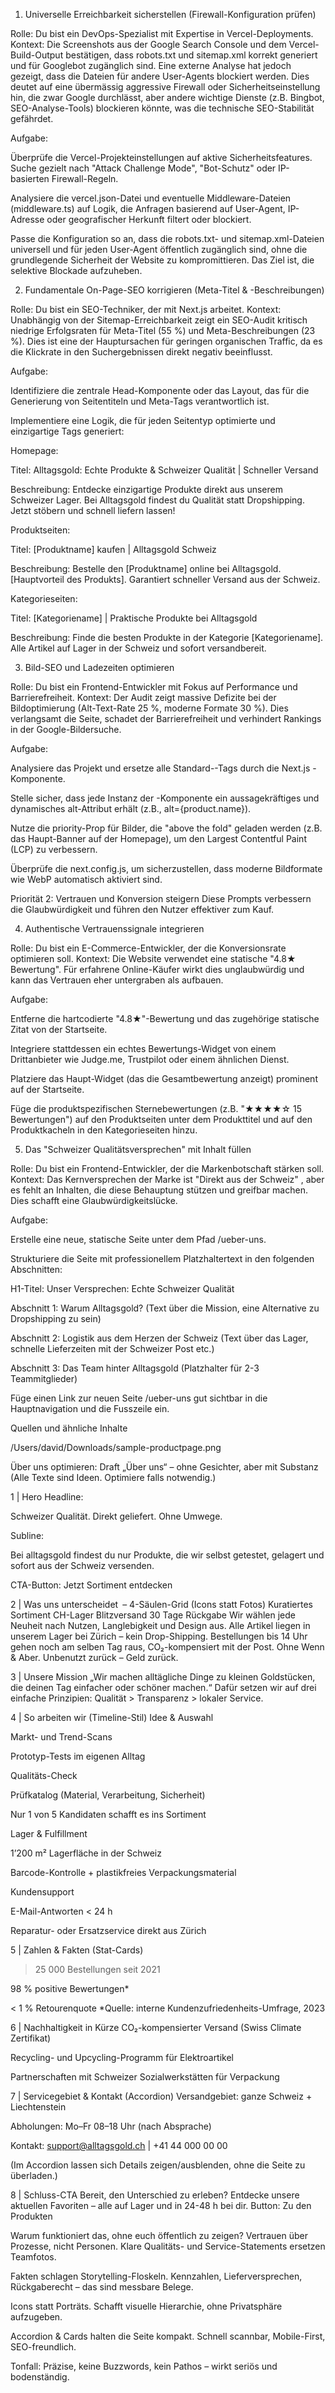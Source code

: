 1. Universelle Erreichbarkeit sicherstellen (Firewall-Konfiguration prüfen)

Rolle: Du bist ein DevOps-Spezialist mit Expertise in Vercel-Deployments.
Kontext: Die Screenshots aus der Google Search Console und dem Vercel-Build-Output bestätigen, dass robots.txt und sitemap.xml korrekt generiert und für Googlebot zugänglich sind. Eine externe Analyse hat jedoch gezeigt, dass die Dateien für andere User-Agents blockiert werden. Dies deutet auf eine übermässig aggressive Firewall oder Sicherheitseinstellung hin, die zwar Google durchlässt, aber andere wichtige Dienste (z.B. Bingbot, SEO-Analyse-Tools) blockieren könnte, was die technische SEO-Stabilität gefährdet.   


Aufgabe:

Überprüfe die Vercel-Projekteinstellungen auf aktive Sicherheitsfeatures. Suche gezielt nach "Attack Challenge Mode", "Bot-Schutz" oder IP-basierten Firewall-Regeln.

Analysiere die vercel.json-Datei und eventuelle Middleware-Dateien (middleware.ts) auf Logik, die Anfragen basierend auf User-Agent, IP-Adresse oder geografischer Herkunft filtert oder blockiert.

Passe die Konfiguration so an, dass die robots.txt- und sitemap.xml-Dateien universell und für jeden User-Agent öffentlich zugänglich sind, ohne die grundlegende Sicherheit der Website zu kompromittieren. Das Ziel ist, die selektive Blockade aufzuheben.

2. Fundamentale On-Page-SEO korrigieren (Meta-Titel & -Beschreibungen)

Rolle: Du bist ein SEO-Techniker, der mit Next.js arbeitet.
Kontext: Unabhängig von der Sitemap-Erreichbarkeit zeigt ein SEO-Audit  kritisch niedrige Erfolgsraten für Meta-Titel (55 %) und Meta-Beschreibungen (23 %). Dies ist eine der Hauptursachen für geringen organischen Traffic, da es die Klickrate in den Suchergebnissen direkt negativ beeinflusst.   


Aufgabe:

Identifiziere die zentrale Head-Komponente oder das Layout, das für die Generierung von Seitentiteln und Meta-Tags verantwortlich ist.

Implementiere eine Logik, die für jeden Seitentyp optimierte und einzigartige Tags generiert:

Homepage:

Titel: Alltagsgold: Echte Produkte & Schweizer Qualität | Schneller Versand

Beschreibung: Entdecke einzigartige Produkte direkt aus unserem Schweizer Lager. Bei Alltagsgold findest du Qualität statt Dropshipping. Jetzt stöbern und schnell liefern lassen!

Produktseiten:

Titel: [Produktname] kaufen | Alltagsgold Schweiz

Beschreibung: Bestelle den [Produktname] online bei Alltagsgold. [Hauptvorteil des Produkts]. Garantiert schneller Versand aus der Schweiz.

Kategorieseiten:

Titel: [Kategoriename] | Praktische Produkte bei Alltagsgold

Beschreibung: Finde die besten Produkte in der Kategorie [Kategoriename]. Alle Artikel auf Lager in der Schweiz und sofort versandbereit.

3. Bild-SEO und Ladezeiten optimieren

Rolle: Du bist ein Frontend-Entwickler mit Fokus auf Performance und Barrierefreiheit.
Kontext: Der Audit  zeigt massive Defizite bei der Bildoptimierung (Alt-Text-Rate 25 %, moderne Formate 30 %). Dies verlangsamt die Seite, schadet der Barrierefreiheit und verhindert Rankings in der Google-Bildersuche.   


Aufgabe:

Analysiere das Projekt und ersetze alle Standard-<img>-Tags durch die Next.js <Image>-Komponente.

Stelle sicher, dass jede Instanz der <Image>-Komponente ein aussagekräftiges und dynamisches alt-Attribut erhält (z.B., alt={product.name}).

Nutze die priority-Prop für Bilder, die "above the fold" geladen werden (z.B. das Haupt-Banner auf der Homepage), um den Largest Contentful Paint (LCP) zu verbessern.

Überprüfe die next.config.js, um sicherzustellen, dass moderne Bildformate wie WebP automatisch aktiviert sind.

Priorität 2: Vertrauen und Konversion steigern
Diese Prompts verbessern die Glaubwürdigkeit und führen den Nutzer effektiver zum Kauf.

4. Authentische Vertrauenssignale integrieren

Rolle: Du bist ein E-Commerce-Entwickler, der die Konversionsrate optimieren soll.
Kontext: Die Website verwendet eine statische "4.8★ Bewertung". Für erfahrene Online-Käufer wirkt dies unglaubwürdig und kann das Vertrauen eher untergraben als aufbauen.   


Aufgabe:

Entferne die hartcodierte "4.8★"-Bewertung und das zugehörige statische Zitat von der Startseite.

Integriere stattdessen ein echtes Bewertungs-Widget von einem Drittanbieter wie Judge.me, Trustpilot oder einem ähnlichen Dienst.

Platziere das Haupt-Widget (das die Gesamtbewertung anzeigt) prominent auf der Startseite.

Füge die produktspezifischen Sternebewertungen (z.B. "★★★★☆ 15 Bewertungen") auf den Produktseiten unter dem Produkttitel und auf den Produktkacheln in den Kategorieseiten hinzu.

5. Das "Schweizer Qualitätsversprechen" mit Inhalt füllen

Rolle: Du bist ein Frontend-Entwickler, der die Markenbotschaft stärken soll.
Kontext: Das Kernversprechen der Marke ist "Direkt aus der Schweiz" , aber es fehlt an Inhalten, die diese Behauptung stützen und greifbar machen. Dies schafft eine Glaubwürdigkeitslücke.   


Aufgabe:

Erstelle eine neue, statische Seite unter dem Pfad /ueber-uns.

Strukturiere die Seite mit professionellem Platzhaltertext in den folgenden Abschnitten:

H1-Titel: Unser Versprechen: Echte Schweizer Qualität

Abschnitt 1: Warum Alltagsgold? (Text über die Mission, eine Alternative zu Dropshipping zu sein)

Abschnitt 2: Logistik aus dem Herzen der Schweiz (Text über das Lager, schnelle Lieferzeiten mit der Schweizer Post etc.)

Abschnitt 3: Das Team hinter Alltagsgold (Platzhalter für 2-3 Teammitglieder)

Füge einen Link zur neuen Seite /ueber-uns gut sichtbar in die Hauptnavigation und die Fusszeile ein.


Quellen und ähnliche Inhalte


/Users/david/Downloads/sample-productpage.png

Über uns optimieren:
Draft „Über uns“ – ohne Gesichter, aber mit Substanz
(Alle Texte sind Ideen. Optimiere falls notwendig.)

1 | Hero
Headline:

Schweizer Qualität. Direkt geliefert. Ohne Umwege.

Subline:

Bei alltagsgold findest du nur Produkte, die wir selbst getestet, gelagert und sofort aus der Schweiz versenden.

CTA-Button: Jetzt Sortiment entdecken

2 | Was uns unterscheidet – 4-Säulen-Grid (Icons statt Fotos)
Kuratiertes Sortiment	CH-Lager	Blitzversand	30 Tage Rückgabe
Wir wählen jede Neuheit nach Nutzen, Langlebigkeit und Design aus.	Alle Artikel liegen in unserem Lager bei Zürich – kein Drop-Shipping.	Bestellungen bis 14 Uhr gehen noch am selben Tag raus, CO₂-kompensiert mit der Post.	Ohne Wenn & Aber. Unbenutzt zurück – Geld zurück.

3 | Unsere Mission
„Wir machen alltägliche Dinge zu kleinen Goldstücken, die deinen Tag einfacher oder schöner machen.“
Dafür setzen wir auf drei einfache Prinzipien: Qualität > Transparenz > lokaler Service.

4 | So arbeiten wir (Timeline-Stil)
Idee & Auswahl

Markt- und Trend-Scans

Prototyp-Tests im eigenen Alltag

Qualitäts-Check

Prüfkatalog (Material, Verarbeitung, Sicherheit)

Nur 1 von 5 Kandidaten schafft es ins Sortiment

Lager & Fulfillment

1’200 m² Lagerfläche in der Schweiz

Barcode-Kontrolle + plastikfreies Verpackungsmaterial

Kundensupport

E-Mail-Antworten < 24 h

Reparatur- oder Ersatzservice direkt aus Zürich

5 | Zahlen & Fakten (Stat-Cards)
> 25 000 Bestellungen seit 2021

98 % positive Bewertungen*

< 1 % Retourenquote
*Quelle: interne Kundenzufriedenheits-Umfrage, 2023

6 | Nachhaltigkeit in Kürze
CO₂-kompensierter Versand (Swiss Climate Zertifikat)

Recycling- und Upcycling-Programm für Elektroartikel

Partnerschaften mit Schweizer Sozialwerkstätten für Verpackung

7 | Servicegebiet & Kontakt (Accordion)
Versandgebiet: ganze Schweiz + Liechtenstein

Abholungen: Mo–Fr 08–18 Uhr (nach Absprache)

Kontakt: support@alltagsgold.ch | +41 44 000 00 00

(Im Accordion lassen sich Details zeigen/ausblenden, ohne die Seite zu überladen.)

8 | Schluss-CTA
Bereit, den Unterschied zu erleben?
Entdecke unsere aktuellen Favoriten – alle auf Lager und in 24-48 h bei dir.
Button: Zu den Produkten

Warum funktioniert das, ohne euch öffentlich zu zeigen?
Vertrauen über Prozesse, nicht Personen.
Klare Qualitäts- und Service-Statements ersetzen Teamfotos.

Fakten schlagen Storytelling-Floskeln.
Kennzahlen, Lieferversprechen, Rückgaberecht – das sind messbare Belege.

Icons statt Porträts.
Schafft visuelle Hierarchie, ohne Privatsphäre aufzugeben.

Accordion & Cards halten die Seite kompakt.
Schnell scannbar, Mobile-First, SEO-freundlich.

Tonfall:
Präzise, keine Buzzwords, kein Pathos – wirkt seriös und bodenständig.